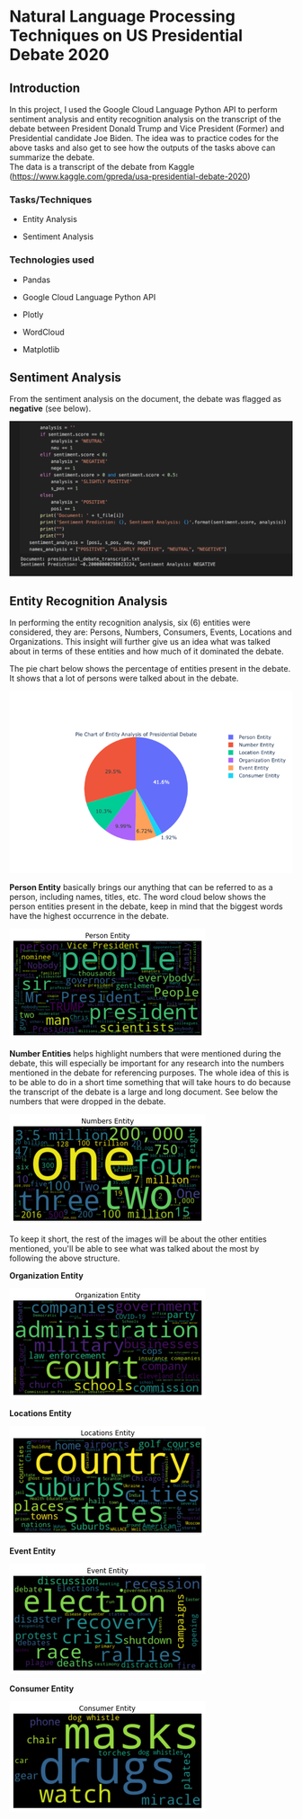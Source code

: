 # Natural Language Processing Techniques on US Presidential Debate 2020


## Introduction
In this project, I used the Google Cloud Language Python API to perform sentiment analysis and entity recognition analysis on the transcript of the debate between President Donald Trump and Vice President (Former) and Presidential candidate Joe Biden. 
The idea was to practice codes for the above tasks  and also get to see how the outputs of the tasks above can summarize the debate.  
The data is a transcript of the debate from Kaggle (https://www.kaggle.com/gpreda/usa-presidential-debate-2020)

### Tasks/Techniques
* Entity Analysis

* Sentiment Analysis

### Technologies used
* Pandas

* Google Cloud Language Python API

* Plotly

* WordCloud

* Matplotlib

## Sentiment Analysis
From the sentiment analysis on the document, the debate was flagged as **negative** (see below).

![Image of Sentiment Analysis](https://github.com/QABoahene/My-NLP-Journey/blob/main/NLP%20-%20Presidential%20Debate/Images/Sentiment%20Analysis%20Result.png?raw=true)

## Entity Recognition Analysis
In performing the entity recognition analysis, six (6) entities were considered, they are: Persons, Numbers, Consumers, Events, Locations and Organizations. This insight will further give us an idea what was talked about in terms of these entities and how much of it dominated the debate. 

The pie chart below shows the percentage of entities present in the debate. It shows that a lot of persons were talked about in the debate.

![Pie Chart](https://github.com/QABoahene/My-NLP-Journey/blob/main/NLP%20-%20Presidential%20Debate/Images/Pie%20Chart%20-%20Entity%20Recognition.png)

**Person Entity** basically brings our anything that can be referred to as a person, including names, titles, etc. The word cloud below shows the person entities present in the debate, keep in mind that the biggest words have the highest occurrence in the debate. 

![Person Entity](https://github.com/QABoahene/My-NLP-Journey/blob/main/NLP%20-%20Presidential%20Debate/Images/Person%20Entity.png)

**Number Entities** helps highlight numbers that were mentioned during the debate, this will especially be important for any research into the numbers mentioned in the debate for referencing purposes. The whole idea of this is to be able to do in a short time something that will take hours to do because the transcript of the debate is a large and long document. See below the numbers that were dropped in the debate.

![Number Entity](https://github.com/QABoahene/My-NLP-Journey/blob/main/NLP%20-%20Presidential%20Debate/Images/Numbers%20Entity.png)

To keep it short, the rest of the images will be about the other entities mentioned, you'll be able to see what was talked about the most by following the above structure.

**Organization Entity**

![Organization Entity](https://github.com/QABoahene/My-NLP-Journey/blob/main/NLP%20-%20Presidential%20Debate/Images/Organization%20Entity.png)

**Locations Entity**

![Locations Entity](https://github.com/QABoahene/My-NLP-Journey/blob/main/NLP%20-%20Presidential%20Debate/Images/Locations%20Entity.png)

**Event Entity**

![Event Entity](https://github.com/QABoahene/My-NLP-Journey/blob/main/NLP%20-%20Presidential%20Debate/Images/Event%20Entity.png)

**Consumer Entity**

![Consumer Entity](https://github.com/QABoahene/My-NLP-Journey/blob/main/NLP%20-%20Presidential%20Debate/Images/Consumer%20Entity.png)
